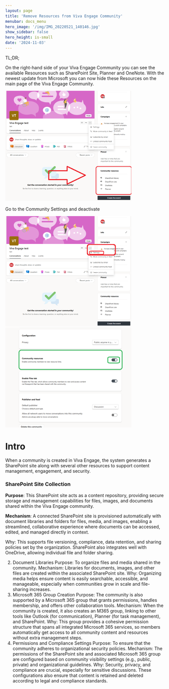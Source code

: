 ```yaml
---
layout: page
title: 'Remove Resources from Viva Engage Community'
menubar: docs_menu
hero_image: '/img/IMG_20220521_140146.jpg'
show_sidebar: false
hero_height: is-small
date: '2024-11-03'
---
```


TL;DR;

On the right-hand side of your Viva Engage Community you can see the available Resources such as SharePoint Site, Planner and OneNote. With the newest update from Microsoft you can now hide these Resources on the main page of the Viva Engage Community.


<img src="/articles/images/removeresources2.png" width="400">

Go to the Community Settings and deactivate


<img src="/articles/images/removeresources3.png" width="400">



<img src="/articles/images/removeresources.png" width="400">



# Intro 


When a community is created in Viva Engage, the system generates a SharePoint site along with several other resources to support content management, engagement, and security. 

### SharePoint Site Collection

**Purpose**: This SharePoint site acts as a content repository, providing secure storage and management capabilities for files, images, and documents shared within the Viva Engage community.

**Mechanism**: A connected SharePoint site is provisioned automatically with document libraries and folders for files, media, and images, enabling a streamlined, collaborative experience where documents can be accessed, edited, and managed directly in context.

Why: This supports file versioning, compliance, data retention, and sharing policies set by the organization. SharePoint also integrates well with OneDrive, allowing individual file and folder sharing.

2. Document Libraries
Purpose: To organize files and media shared in the community.
Mechanism: Libraries for documents, images, and other files are created within the associated SharePoint site.
Why: Organizing media helps ensure content is easily searchable, accessible, and manageable, especially when communities grow in scale and file-sharing increases.
3. Microsoft 365 Group Creation
Purpose: The community is also supported by a Microsoft 365 group that grants permissions, handles membership, and offers other collaboration tools.
Mechanism: When the community is created, it also creates an M365 group, linking to other tools like Outlook (for communication), Planner (for task management), and SharePoint.
Why: This group provides a cohesive permission structure that spans all integrated Microsoft 365 services, so members automatically get access to all community content and resources without extra management steps.
4. Permissions and Compliance Settings
Purpose: To ensure that the community adheres to organizational security policies.
Mechanism: The permissions of the SharePoint site and associated Microsoft 365 group are configured based on community visibility settings (e.g., public, private) and organizational guidelines.
Why: Security, privacy, and compliance are crucial, especially for sensitive discussions. These configurations also ensure that content is retained and deleted according to legal and compliance standards.